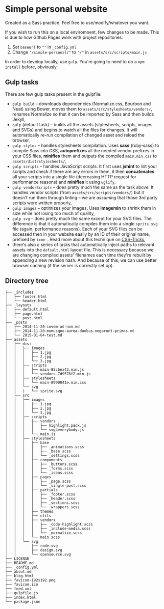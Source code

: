# Simple personal website

Created as a Sass practice.
Feel free to use/modify/whatever you want.

If you wish to run this on a local enviromnent, few changes to be made. This is due to how Github Pages work with project repositories.

1. Set `baseurl` to `""` in `_config.yml`
2. Change `"/simple-personal/"` to `"/"` in `assets/src/scripts/main.js`

In order to develop locally, use `gulp`. You're going to need to do a `npm install` before, obviously.

## Gulp tasks
There are few gulp tasks present in the gulpfile.

- ``gulp build`` – downloads dependencies (Normalize.css, Bourbon and Neat) using Bower, moves them to ``assets/src/stylesheets/vendors/``, renames Normalize so that it can be imported by Sass and then builds Jekyll,
- ``gulp`` (default task) – builds all the assets (stylesheets, scripts, images and SVGs) and begins to watch all the files for changes. It will automatically re-run compilation of changed asset and reload the browser,
- ``gulp styles`` – handles stylesheets compilation. Uses **sass** (ruby-sass) to compile Sass into CSS, **autoprefixes** all the needed vendor prefixes in your CSS files, **minifies** them and outputs the compiled ``main.min.css`` to ``assets/dist/stylesheets/``,
- ``gulp scripts`` – handles JavaScript scripts. It first uses **jshint** to lint your scripts and check if there are any errors in them, it then **concatenates** all your scripts into a single file (decreasing HTTP request for performance reasons) and **minifies** it using ``uglify``,
- ``gulp vendorScripts`` – does pretty much the same as the task above. It handles vendor scripts (from ``assets/src/scripts/vendors/``) but it doesn't run them through linting – we are *assuming* that those 3rd party scripts were written properly,
- ``gulp images`` – optimizes your images. Uses **imagemin** to shrink them in size while not losing too much of quality,
- ``gulp svg`` – does pretty much the same except for your SVG files. The difference is that it automatically compiles them into a single ``sprite.svg`` file (again, performance reasons). Each of your SVG files can be accessed then in your website easily by an ID of their original name, prefixed by ``icon-``. Read more about this technique on [CSS-Tricks](http://css-tricks.com/svg-use-external-source/),
- there's also a series of tasks that automatically inject paths to relevant assets into the ``default.html`` layout file. This is necessary because we are changing compiled assets' filenames each time they're rebuilt by appending a new revision hash. And because of this, we can use better browser caching (if the server is correctly set up).

## Directory tree
```
├── _includes
│   ├── footer.html
│   └── header.html
├── _layouts
│   ├── default.html
│   ├── page.html
│   └── post.html
├── _posts
│   ├── 2014-11-20-iovem-ad-non.md
│   ├── 2014-11-20-munusque-aurea-duobus-negarunt-primos.md
│   └── 2015-01-04-test.md
├── assets
│   ├── dist
│   │   ├── images
│   │   │   ├── 1.jpg
│   │   │   ├── 2.jpg
│   │   │   └── 3.jpg
│   │   ├── scripts
│   │   │   ├── main-85c6ea43.min.js
│   │   │   └── vendors-7d9578f2.min.js
│   │   ├── stylesheets
│   │   │   └── main-8990041e.min.css
│   │   └── svg
│   │   │   └── sprite.svg
│   └── src
│   │   ├── images
│   │   │   ├── 1.jpg
│   │   │   ├── 2.jpg
│   │   │   └── 3.jpg
│   │   ├── scripts
│   │   │   ├── vendors
│   │   │   │   ├── highlight.pack.js
│   │   │   │   └── svg4everybody.js
│   │   │   └── main.js
│   │   ├── stylesheets
│   │   │   ├── base
│   │   │   │   ├── _animations.scss
│   │   │   │   ├── _base.scss
│   │   │   │   └── _settings.scss
│   │   │   ├── components
│   │   │   │   ├── _buttons.scss
│   │   │   │   ├── _forms.scss
│   │   │   │   └── _icons.scss
│   │   │   ├── pages
│   │   │   │   ├── _page.scss
│   │   │   │   └── _single-post.scss
│   │   │   ├── partials
│   │   │   │   ├── _footer.scss
│   │   │   │   ├── _header.scss
│   │   │   │   ├── _sections.scss
│   │   │   │   └── _wrappers.scss
│   │   │   ├── themes
│   │   │   ├── utils
│   │   │   ├── vendors
│   │   │   │   ├── _code-highlight.scss
│   │   │   │   ├── _include-media.scss
│   │   │   │   └── _normalize.scss
│   │   │   └── main.scss
│   │   └── svg
│   │       ├── code.svg
│   │       ├── design.svg
│   │       └── opensource.svg
├── LICENSE
├── README.md
├── _config.yml
├── about.md
├── blog.html
├── favicon-192x192.png
├── favicon.ico
├── feed.xml
├── gulpfile.js
├── index.html
└── package.json
```
